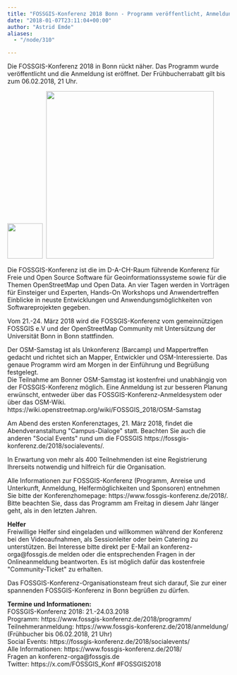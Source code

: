 ```yaml
---
title: "FOSSGIS-Konferenz 2018 Bonn - Programm veröffentlicht, Anmeldung eröffnet"
date: "2018-01-07T23:11:04+00:00"
author: "Astrid Emde"
aliases:
  - "/node/310"

---
```


<p>
Die FOSSGIS-Konferenz 2018 in Bonn rückt näher. Das Programm wurde veröffentlicht und die Anmeldung ist eröffnet. Der Frühbucherrabatt gilt bis zum 06.02.2018, 21 Uhr.
</p>
<p>
<img src="/news/legacy/fossgis-konferenz-2018_0.png" width=80px />&nbsp;
<img src="/news/legacy/FOSSGIS_2018.png" width=380px />
</p>
<p>
Die FOSSGIS-Konferenz ist die im D-A-CH-Raum führende Konferenz für Freie und Open Source Software für Geoinformationssysteme sowie für die Themen OpenStreetMap und Open Data. An vier Tagen werden in Vorträgen für Einsteiger und Experten, Hands-On Workshops und Anwendertreffen Einblicke in neuste Entwicklungen und Anwendungsmöglichkeiten von Softwareprojekten gegeben.
</p>
<p>
Vom 21.-24. März 2018 wird die FOSSGIS-Konferenz vom gemeinnützigen FOSSGIS e.V und der OpenStreetMap Community mit Untersützung der Universität Bonn in Bonn stattfinden.  
</p>
<p>
Der OSM-Samstag ist als Unkonferenz (Barcamp) und Mappertreffen gedacht und richtet sich an Mapper, Entwickler und OSM-Interessierte. Das genaue Programm wird am Morgen in der Einführung und Begrüßung festgelegt.<br>
Die Teilnahme am Bonner OSM-Samstag ist kostenfrei und unabhängig von der FOSSGIS-Konferenz möglich. Eine Anmeldung ist zur besseren Planung erwünscht, entweder über das FOSSGIS-Konferenz-Anmeldesystem oder über das OSM-Wiki.
https://wiki.openstreetmap.org/wiki/FOSSGIS_2018/OSM-Samstag
</p>
<p>
Am Abend des ersten Konferenztages, 21. März 2018, findet die Abendveranstaltung "Campus-Dialoge" statt. Beachten Sie auch die anderen "Social Events" rund um die FOSSGIS https://fossgis-konferenz.de/2018/socialevents/.
</p>
<p>
In Erwartung von mehr als 400 Teilnehmenden ist eine Registrierung Ihrerseits notwendig und hilfreich für die Organisation.
</p>
<p>
Alle Informationen zur FOSSGIS-Konferenz (Programm, Anreise und Unterkunft, Anmeldung, Helfermöglichkeiten und Sponsoren) entnehmen Sie bitte der Konferenzhomepage: https://www.fossgis-konferenz.de/2018/. Bitte beachten Sie, dass das Programm am Freitag in diesem Jahr länger geht, als in den letzten Jahren.
</p>
<p>
<b>Helfer</b><br>
Freiwillige Helfer sind eingeladen und willkommen während der Konferenz bei den Videoaufnahmen, als Sessionleiter oder beim Catering zu unterstützen. Bei Interesse bitte direkt per E-Mail an konferenz-orga@fossgis.de melden oder die entsprechenden Fragen in der Onlineanmeldung beantworten. Es ist möglich dafür das kostenfreie "Community-Ticket" zu erhalten.
</p>
<p>
Das FOSSGIS-Konferenz-Organisationsteam freut sich darauf, Sie zur einer spannenden FOSSGIS-Konferenz in Bonn begrüßen zu dürfen.
</p>
<p>
<b>Termine und Informationen:</b><br>
FOSSGIS-Konferenz 2018: 21.-24.03.2018<br>
Programm: https://www.fossgis-konferenz.de/2018/programm/ <br>
Teilnehmeranmeldung:  https://www.fossgis-konferenz.de/2018/anmeldung/ (Frühbucher bis 06.02.2018, 21 Uhr) <br>
Social Events: https://fossgis-konferenz.de/2018/socialevents/<br>
Alle Informationen: https://www.fossgis-konferenz.de/2018/ <br>
Fragen an konferenz-orga@fossgis.de<br>
Twitter: https://x.com/FOSSGIS_Konf #FOSSGIS2018
</p>
